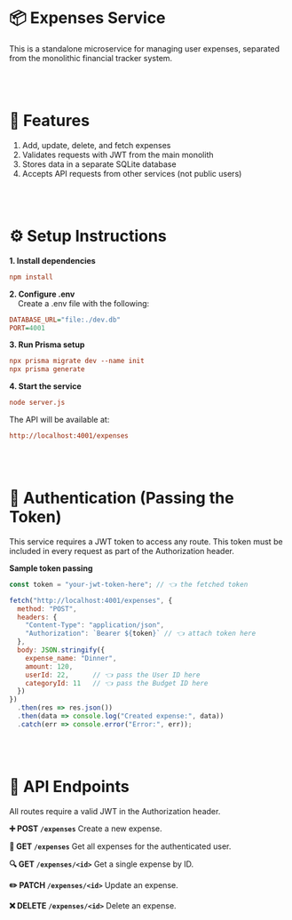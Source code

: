 # 📦 Expenses Service
This is a standalone microservice for managing user expenses, separated from the monolithic financial tracker system.

<br><br>

# 🚀 Features
1. Add, update, delete, and fetch expenses
2. Validates requests with JWT from the main monolith
3. Stores data in a separate SQLite database
4. Accepts API requests from other services (not public users)

<br><br>


# ⚙️ Setup Instructions
<strong>1. Install dependencies</strong>
```ini
npm install
```
<strong>2. Configure .env</strong><br>
&nbsp;&nbsp;&nbsp;&nbsp;Create a .env file with the following:
```ini
DATABASE_URL="file:./dev.db"
PORT=4001
```

<strong>3. Run Prisma setup</strong>
```ini
npx prisma migrate dev --name init
npx prisma generate
```

<strong>4. Start the service</strong>
```ini
node server.js
```
The API will be available at:
```ini
http://localhost:4001/expenses
```

<br><br>

# 🔐 Authentication (Passing the Token)
This service requires a JWT token to access any route. This token must be included in every request as part of the Authorization header.

<strong>Sample token passing</strong>
```js
const token = "your-jwt-token-here"; // 👈 the fetched token

fetch("http://localhost:4001/expenses", {
  method: "POST",
  headers: {
    "Content-Type": "application/json",
    "Authorization": `Bearer ${token}` // 👈 attach token here
  },
  body: JSON.stringify({
    expense_name: "Dinner",
    amount: 120,
    userId: 22,      // 👈 pass the User ID here
    categoryId: 11   // 👈 pass the Budget ID here
  })
})
  .then(res => res.json())
  .then(data => console.log("Created expense:", data))
  .catch(err => console.error("Error:", err));
```

<br><br>

# 🧾 API Endpoints
All routes require a valid JWT in the Authorization header.

<strong>➕ POST ``/expenses``</strong>
Create a new expense.

<strong>📄 GET ``/expenses``</strong>
Get all expenses for the authenticated user.

<strong>🔍 GET ``/expenses/<id>``</strong>
Get a single expense by ID.

<strong>✏️ PATCH ``/expenses/<id>``</strong>
Update an expense.

<strong>❌ DELETE ``/expenses/<id>``</strong>
Delete an expense.
